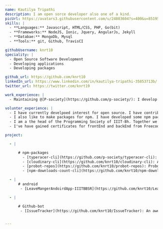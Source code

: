 ```yaml
---
name: Kautilya Tripathi
description: I am open sorce developer also one of a kind.
picUrl: https://avatars3.githubusercontent.com/u/24803604?s=400&u=85195bfa8caeb798bedd19d060c91160f0c7c840&v=4
skills: |
  - **Languages:** Javascript, HTML/CSS, PHP, Go(bit)
  - **Frameworks:** NodeJS, Ionic, Jquery, AngularJs, Jekyll
  - **Databae:** MongoDb, Mysql
  - **Tools:** git, Github, TravisCI

githubUsername: knrt10
speciality: |
  - Open Source Software Development
  - Developing applications
  - Developing packages

github_url: https://github.com/knrt10
linkedIn_url: https://www.linkedin.com/in/kautilya-tripathi-35853713b/
twitter_url: https://twitter.com/knrt19

work_experience: |
  - Maintaining @[P-society](https://github.com/p-society/): I develop applications for programming society of IIIT-BBSR.

volunter_experience: |
  - I have currently develpoed interest for open source. I have contributed to Probot, ocktokit and P-society.
  - I also like to make packages for npm. I have developed some npm packages in past month or so.
  - I am a the head of the Programming Society of IIIT-Bh. Together we try to guide the first years in getting started with software development.
  - I've have gained certificates for frontEnd and backEnd from FreecodeCamp.

project:

  - |

      # npm-packages
        - [typeracer-cli](https://github.com/p-society/typeracer-cli): Learn how to touch type from the comfort of your terminal and challenge your friends for a match.
        - [cloudinary-cli](https://github.com/knrt10/cloudinary-cli): A CLI client to manage files of cloudinary.com.
        - [probot-repos](https://github.com/knrt10/probot-repos): Probot extension for events that return undefined.
        - [npm-downloads-count-cli](https://github.com/knrt10/npm-downloads-count-cli): Get your npm package downloads from your command line.

  - |
      # android
       - [LeaveMangerAndoirdApp-IIITBBSR](https://github.com/knrt10/LeaveMangerAndoirdApp-IIITBBSR): Leave Manager App (Official ) For IIIT-BBSR.

  - |

      # Github-bot
       - [IssueTracker](https://github.com/knrt10/IssueTracker): An awesome GITHUB BOT for OPEN SOURCE Developers that closes similar issues or issues that are almost similar


---
```

